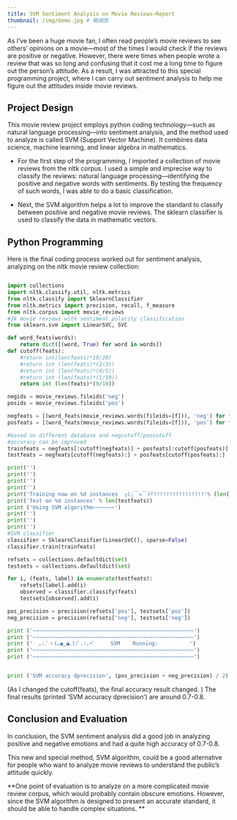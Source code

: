 ```yaml
---
title: SVM Sentiment Analysis on Movie Reviews—Report
thumbnail: /img/demo.jpg # 略缩图
---
```

As I’ve been a huge movie fan, I often read people’s movie reviews to see others’ opinions on a movie—most of the times I would check if the reviews are positive or negative. However, there were times when people wrote a review that was so long and confusing that it cost me a long time to figure out the person’s attitude. As a result, I was attracted to this special programming project, where I can carry out sentiment analysis to help me figure out the attitudes inside movie reviews.

## Project Design
This movie review project employs python coding technology—such as natural language processing—into sentiment analysis, and the method used to analyze is called SVM (Support Vector Machine). It combines data science, machine learning, and linear algebra in mathematics.
- For the first step of the programming, I imported a collection of movie reviews from the nltk corpus. I used a simple and imprecise way to classify the reviews: natural language processing—identifying the positive and negative words with sentiments. By testing the frequency of such words, I was able to do a basic classification.

- Next, the SVM algorithm helps a lot to improve the standard to classify between positive and negative movie reviews. The sklearn classifier is used to classify the data in mathematic vectors.

## Python Programming
Here is the final coding process worked out for sentiment analysis, analyzing on the nltk movie review collection:
```python

import collections
import nltk.classify.util, nltk.metrics
from nltk.classify import SklearnClassifier
from nltk.metrics import precision, recall, f_measure
from nltk.corpus import movie_reviews
#2k movie reviews with sentiment polarity classification
from sklearn.svm import LinearSVC, SVC

def word_feats(words):
	return dict([(word, True) for word in words])
def cutoff(feats):
	#return int(len(feats)*19/20)
	#return int (len(feats)*(2/3))
	#return int (len(feats)*(4/5))
	#return int (len(feats)*(1/10))
	return int (len(feats)*(9/10))

negids = movie_reviews.fileids('neg')
posids = movie_reviews.fileids('pos')

negfeats = [(word_feats(movie_reviews.words(fileids=[f])), 'neg') for f in negids]
posfeats = [(word_feats(movie_reviews.words(fileids=[f])), 'pos') for f in posids]

#based on different database and negcutoff/poscutoff
#accuracy can be improved
trainfeats = negfeats[:cutoff(negfeats)] + posfeats[:cutoff(posfeats)]
testfeats = negfeats[cutoff(negfeats):] + posfeats[cutoff(posfeats):]

print('')
print('')
print('')
print('')
print('Training now on %d instances  ┌(;￣◇￣)┘!!!!!!!!!!!!!!!!'% (len(trainfeats)))
print('Test on %d instances' % len(testfeats))
print ('Using SVM algorithm~~~~~~~')
print('')
print('')
print('')
#SVM classifier
classifier = SklearnClassifier(LinearSVC(), sparse=False)
classifier.train(trainfeats)

refsets = collections.defaultdict(set)
testsets = collections.defaultdict(set)

for i, (feats, label) in enumerate(testfeats):
	refsets[label].add(i)
	observed = classifier.classify(feats)
	testsets[observed].add(i)

pos_precision = precision(refsets['pos'], testsets['pos'])
neg_precision = precision(refsets['neg'], testsets['neg'])

print ('~~~~~~~~~~~~~~~~~~~~~~~~~~~~~~~~~~~~~~~~~~~~~~~~~~~')		
print ('~~~~~~~~~~~~~~~~~~~~~~~~~~~~~~~~~~~~~~~~~~~~~~~~~~~')
print ('  ｡:.ﾟヽ(｡◕‿◕｡)ﾉﾟ.:｡+ﾟ     SVM    Running:          ')
print ('~~~~~~~~~~~~~~~~~~~~~~~~~~~~~~~~~~~~~~~~~~~~~~~~~~~')
print ('~~~~~~~~~~~~~~~~~~~~~~~~~~~~~~~~~~~~~~~~~~~~~~~~~~~')


print ('SVM accuracy dprecision', (pos_precision + neg_precision) / 2)

```
(As I changed the cutoff(feats), the final accuracy result changed. )
The final results (printed ‘SVM accuracy dprecision’) are around 0.7-0.8.

## Conclusion and Evaluation
In conclusion, the SVM sentiment analysis did a good job in analyzing positive and negative emotions and had a quite high accuracy of 0.7-0.8.

This new and special method, SVM algorithm, could be a good alternative for people who want to analyze movie reviews to understand the public’s attitude quickly.

**One point of evaluation is to analyze on a more complicated movie review corpus, which would probably contain obscure emotions. However, since the SVM algorithm is designed to present an accurate standard, it should be able to handle complex situations. **
